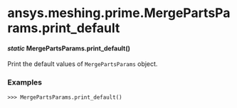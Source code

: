 # ansys.meshing.prime.MergePartsParams.print_default

<a id="ansys.meshing.prime.MergePartsParams.print_default"></a>

#### *static* MergePartsParams.print_default()

Print the default values of `MergePartsParams` object.

### Examples

```pycon
>>> MergePartsParams.print_default()
```

<!-- !! processed by numpydoc !! -->
